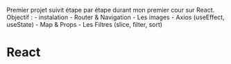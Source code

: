 Premier projet suivit étape par étape durant mon premier cour sur React.
Objectif : - instalation
           - Router & Navigation
           - Les images
           - Axios (useEffect, useState)
           - Map & Props
           - Les Filtres (slice, filter, sort)

# React
